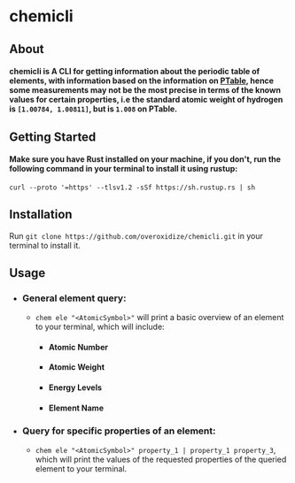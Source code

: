 # chemicli


## About

#### chemicli is A CLI for getting information about the periodic table of elements, with information based on the information on [PTable](https://ptable.com/#Properties), hence some measurements may not be the most precise in terms of the known values for certain properties, i.e the standard atomic weight of hydrogen is `[1.00784, 1.00811]`, but is `1.008` on PTable.

## Getting Started

#### Make sure you have Rust installed on your machine, if you don't, run the following command in your terminal to install it using rustup:

`curl --proto '=https' --tlsv1.2 -sSf https://sh.rustup.rs | sh`

## Installation

Run `git clone https://github.com/overoxidize/chemicli.git` in your terminal to install it.



## Usage

* ### General element query:
  * `chem ele "<AtomicSymbol>"` will print a basic overview of an element to your terminal, which will include:
    * #### Atomic Number
    * #### Atomic Weight
    * #### Energy Levels
    * #### Element Name

* ### Query for specific properties of an element:
  * `chem ele "<AtomicSymbol>" property_1 | property_1 property_3`, which will print the values of the requested properties of the queried element to your terminal.
    